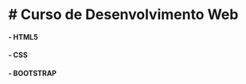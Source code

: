 <h1># Curso de Desenvolvimento Web</h1>
<h4> - HTML5</h4>
<h4> - CSS</h4>
<h4> - BOOTSTRAP</h4>




